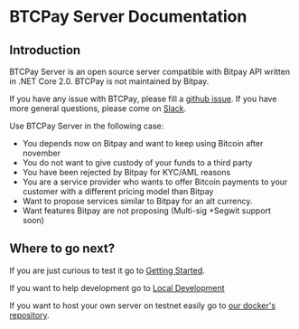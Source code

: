 # BTCPay Server Documentation

## Introduction

BTCPay Server is an open source server compatible with Bitpay API written in .NET Core 2.0.
BTCPay is not maintained by Bitpay. 

If you have any issue with BTCPay, please fill a [github issue](https://github.com/btcpayserver/btcpayserver-doc/issues).
If you have more general questions, please come on [Slack](http://13.79.159.103:3000/).

Use BTCPay Server in the following case:

* You depends now on Bitpay and want to keep using Bitcoin after november
* You do not want to give custody of your funds to a third party
* You have been rejected by Bitpay for KYC/AML reasons
* You are a service provider who wants to offer Bitcoin payments to your customer with a different pricing model than Bitpay
* Want to propose services similar to Bitpay for an alt currency.
* Want features Bitpay are not proposing (Multi-sig +Segwit support soon)

## Where to go next?

If you are just curious to test it go to [Getting Started](Getting-Started.md).

If you want to help development go to [Local Development](Local-Development.md)

If you want to host your own server on testnet easily go to [our docker's repository](https://github.com/btcpayserver/btcpayserver-docker).

